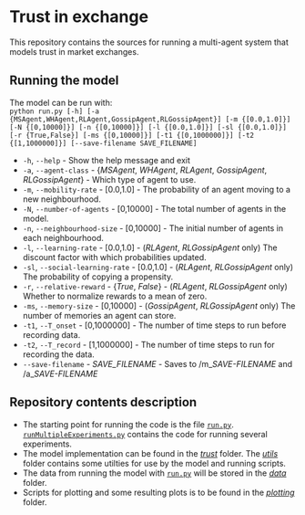 # Trust in exchange

This repository contains the sources for running a multi-agent system that models trust in market exchanges.

## Running the model
The model can be run with:  
`python run.py [-h] [-a {MSAgent,WHAgent,RLAgent,GossipAgent,RLGossipAgent}] [-m {[0.0,1.0]}] [-N {[0,10000]}] [-n {[0,10000]}] [-l {[0.0,1.0]}] [-sl {[0.0,1.0]}] [-r {True,False}] [-ms {[0,10000]}] [-t1 {[0,1000000]}] [-t2 {[1,1000000]}] [--save-filename SAVE_FILENAME]`

  * `-h`, `--help` - Show the help message and exit
  * `-a`, `--agent-class` - {_MSAgent_, _WHAgent_, _RLAgent_, _GossipAgent_, _RLGossipAgent_} - Which type of agent to use.
  * `-m`, `--mobility-rate` - [0.0,1.0] - The probability of an agent moving to a new neighbourhood.
  * `-N`, `--number-of-agents` - [0,10000] - The total number of agents in the model.
  * `-n`, `--neighbourhood-size` - [0,10000] - The initial number of agents in each neighbourhood.
  * `-l`, `--learning-rate` - [0.0,1.0] - (_RLAgent_, _RLGossipAgent_ only) The discount factor with which probabilities updated.
  * `-sl`, `--social-learning-rate` - [0.0,1.0] - (_RLAgent_, _RLGossipAgent_ only) The probability of copying a propensity.
  * `-r`, `--relative-reward` - {_True_, _False_} - (_RLAgent_, _RLGossipAgent_ only) Whether to normalize rewards to a mean of zero.
  * `-ms`, `--memory-size` - [0,10000] - (_GossipAgent_, _RLGossipAgent_ only) The number of memories an agent can store.
  * `-t1`, `--T_onset` - [0,1000000] - The number of time steps to run before recording data.
  * `-t2`, `--T_record` - [1,1000000] - The number of time steps to run for recording the data.
  * `--save-filename` - _SAVE_FILENAME_ - Saves to /m\__SAVE-FILENAME_ and /a\__SAVE-FILENAME_

## Repository contents description
* The starting point for running the code is the file [`run.py`](run.py). [`runMultipleExperiments.py`](runMultipleExperiments.py) contains the code for running several experiments.  
* The model implementation can be found in the [_trust_](trust) folder. The [_utils_](utils) folder contains some utilties for use by the model and running scripts.  
* The data from running the model with [`run.py`](run.py) will be stored in the [_data_](data) folder.  
* Scripts for plotting and some resulting plots is to be found in the [_plotting_](plotting) folder.
